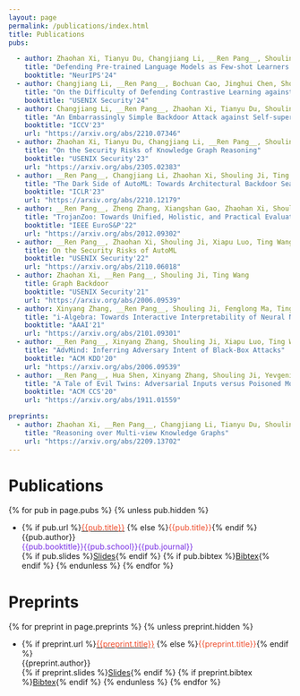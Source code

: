 ```yaml
---
layout: page
permalink: /publications/index.html
title: Publications
pubs:

  - author: Zhaohan Xi, Tianyu Du, Changjiang Li, __Ren Pang__, Shouling Ji, Jinghui Chen, Fenglong Ma, Ting Wang
    title: "Defending Pre-trained Language Models as Few-shot Learners Against Backdoor Attacks"
    booktitle: "NeurIPS'24"
  - author: Changjiang Li, __Ren Pang__, Bochuan Cao, Jinghui Chen, Shouling Ji, Ting Wang
    title: "On the Difficulty of Defending Contrastive Learning against Backdoor Attacks"
    booktitle: "USENIX Security'24"
  - author: Changjiang Li, __Ren Pang__, Zhaohan Xi, Tianyu Du, Shouling Ji, Yuan Yao, Ting Wang
    title: "An Embarrassingly Simple Backdoor Attack against Self-supervised Learning"
    booktitle: "ICCV'23"
    url: "https://arxiv.org/abs/2210.07346"
  - author: Zhaohan Xi, Tianyu Du, Changjiang Li, __Ren Pang__, Shouling Ji, Xiapu Luo, Xusheng Xiao, Fenglong Ma, Ting Wang
    title: "On the Security Risks of Knowledge Graph Reasoning"
    booktitle: "USENIX Security'23"
    url: "https://arxiv.org/abs/2305.02383"
  - author: __Ren Pang__, Changjiang Li, Zhaohan Xi, Shouling Ji, Ting Wang
    title: "The Dark Side of AutoML: Towards Architectural Backdoor Search"
    booktitle: "ICLR'23"
    url: "https://arxiv.org/abs/2210.12179"
  - author: __Ren Pang__, Zheng Zhang, Xiangshan Gao, Zhaohan Xi, Shouling Ji, Cheng Peng, Ting Wang
    title: "TrojanZoo: Towards Unified, Holistic, and Practical Evaluation of Neural Backdoors"
    booktitle: "IEEE EuroS&P'22"
    url: "https://arxiv.org/abs/2012.09302"
  - author: __Ren Pang__, Zhaohan Xi, Shouling Ji, Xiapu Luo, Ting Wang
    title: On the Security Risks of AutoML
    booktitle: "USENIX Security'22"
    url: "https://arxiv.org/abs/2110.06018"
  - author: Zhaohan Xi, __Ren Pang__, Shouling Ji, Ting Wang
    title: Graph Backdoor
    booktitle: "USENIX Security'21"
    url: "https://arxiv.org/abs/2006.09539"
  - author: Xinyang Zhang, __Ren Pang__, Shouling Ji, Fenglong Ma, Ting Wang
    title: "i-Algebra: Towards Interactive Interpretability of Neural Nets"
    booktitle: "AAAI'21"
    url: "https://arxiv.org/abs/2101.09301"
  - author: __Ren Pang__, Xinyang Zhang, Shouling Ji, Xiapu Luo, Ting Wang
    title: "AdvMind: Inferring Adversary Intent of Black-Box Attacks"
    booktitle: "ACM KDD'20"
    url: "https://arxiv.org/abs/2006.09539"
  - author: __Ren Pang__, Hua Shen, Xinyang Zhang, Shouling Ji, Yevgeniy Vorobeychik, Xiapu Luo, Alex Liu, Ting Wang
    title: "A Tale of Evil Twins: Adversarial Inputs versus Poisoned Models"
    booktitle: "ACM CCS'20"
    url: "https://arxiv.org/abs/1911.01559"

preprints:
  - author: Zhaohan Xi, __Ren Pang__, Changjiang Li, Tianyu Du, Shouling Ji, Fenglong Ma, Ting Wang
    title: "Reasoning over Multi-view Knowledge Graphs"
    url: "https://arxiv.org/abs/2209.13702"
---
```


# Publications

{% for pub in page.pubs %}
{% unless pub.hidden %}
  - {% if pub.url %}<a href="{{pub.url}}"><span style="color:#ee4c2c">{{pub.title}}</span></a>
    {% else %}<span style="color:#ee4c2c">{{pub.title}}</span>{% endif %}<br>
    {{pub.author}}<br>
    <span style="color:#792fe4">{{pub.booktitle}}{{pub.school}}{{pub.journal}}<br></span>
    {% if pub.slides %}[Slides]({{pub.slides}}){% endif %}
    {% if pub.bibtex %}[Bibtex]({{pub.bibtex}}){% endif %}
{% endunless %}
{% endfor %}


# Preprints

{% for preprint in page.preprints %}
{% unless preprint.hidden %}
  - {% if preprint.url %}<a href="{{preprint.url}}"><span style="color:#ee4c2c">{{preprint.title}}</span></a>
    {% else %}<span style="color:#ee4c2c">{{preprint.title}}</span>{% endif %}<br>
    {{preprint.author}}<br>
    {% if preprint.slides %}[Slides]({{preprint.slides}}){% endif %}
    {% if preprint.bibtex %}[Bibtex]({{preprint.bibtex}}){% endif %}
{% endunless %}
{% endfor %}
